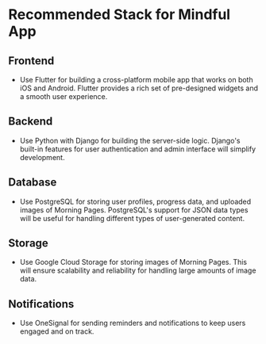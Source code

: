 # Recommended Stack for Mindful App

## Frontend
- Use Flutter for building a cross-platform mobile app that works on both iOS and Android. Flutter provides a rich set of pre-designed widgets and a smooth user experience.

## Backend
- Use Python with Django for building the server-side logic. Django's built-in features for user authentication and admin interface will simplify development.

## Database
- Use PostgreSQL for storing user profiles, progress data, and uploaded images of Morning Pages. PostgreSQL's support for JSON data types will be useful for handling different types of user-generated content.

## Storage
- Use Google Cloud Storage for storing images of Morning Pages. This will ensure scalability and reliability for handling large amounts of image data.

## Notifications
- Use OneSignal for sending reminders and notifications to keep users engaged and on track.
